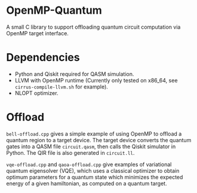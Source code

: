 # OpenMP-Quantum
A small C library to support offloading quantum circuit computation via OpenMP target interface. 
# Dependencies
- Python and Qiskit required for QASM simulation. 
- LLVM with OpenMP runtime (Currently only tested on x86_64, see `cirrus-compile-llvm.sh` for example).
- NLOPT optimizer.

# Offload
`bell-offload.cpp` gives a simple example of using OpenMP to offload a quantum region to a target device. The target device converts the quantum gates into a QASM file `circuit.qasm`, then calls the Qiskit simulator in Python. The QIR file is also generated in `circuit.ll`.

`vqe-offload.cpp` and `qaoa-offload.cpp` give examples of variational quantum eigensolver (VQE), which uses a classical optimizer to obtain optimum parameters for a quantum state which minimizes the expected energy of a given hamiltonian, as computed on a quantum target. 